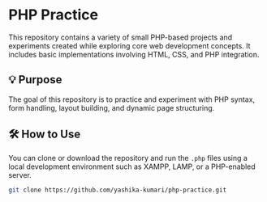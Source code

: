 # PHP Practice

This repository contains a variety of small PHP-based projects and experiments created while exploring core web development concepts. It includes basic implementations involving HTML, CSS, and PHP integration.

## 💡 Purpose

The goal of this repository is to practice and experiment with PHP syntax, form handling, layout building, and dynamic page structuring.

## 🛠️ How to Use

You can clone or download the repository and run the `.php` files using a local development environment such as XAMPP, LAMP, or a PHP-enabled server.

```bash
git clone https://github.com/yashika-kumari/php-practice.git

